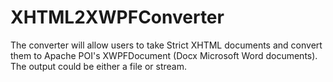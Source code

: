 XHTML2XWPFConverter
===================

The converter will allow users to take Strict XHTML documents and convert them to Apache POI's XWPFDocument (Docx Microsoft Word documents). The output could be either a file or stream. 
